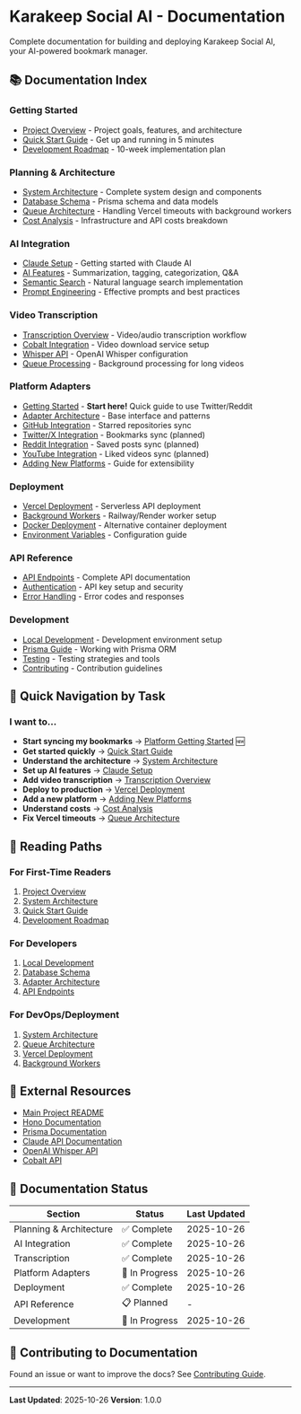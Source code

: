 # Karakeep Social AI - Documentation

Complete documentation for building and deploying Karakeep Social AI, your AI-powered bookmark manager.

## 📚 Documentation Index

### Getting Started
- [Project Overview](./planning/overview.md) - Project goals, features, and architecture
- [Quick Start Guide](./planning/quick-start.md) - Get up and running in 5 minutes
- [Development Roadmap](./planning/roadmap.md) - 10-week implementation plan

### Planning & Architecture
- [System Architecture](./architecture/system-design.md) - Complete system design and components
- [Database Schema](./architecture/database-schema.md) - Prisma schema and data models
- [Queue Architecture](./architecture/queue-system.md) - Handling Vercel timeouts with background workers
- [Cost Analysis](./planning/cost-analysis.md) - Infrastructure and API costs breakdown

### AI Integration
- [Claude Setup](./ai/claude-setup.md) - Getting started with Claude AI
- [AI Features](./ai/features.md) - Summarization, tagging, categorization, Q&A
- [Semantic Search](./ai/semantic-search.md) - Natural language search implementation
- [Prompt Engineering](./ai/prompt-engineering.md) - Effective prompts and best practices

### Video Transcription
- [Transcription Overview](./transcription/overview.md) - Video/audio transcription workflow
- [Cobalt Integration](./transcription/cobalt-setup.md) - Video download service setup
- [Whisper API](./transcription/whisper-setup.md) - OpenAI Whisper configuration
- [Queue Processing](./transcription/queue-processing.md) - Background processing for long videos

### Platform Adapters
- [Getting Started](./platforms/getting-started.md) - **Start here!** Quick guide to use Twitter/Reddit
- [Adapter Architecture](./platforms/adapter-architecture.md) - Base interface and patterns
- [GitHub Integration](./platforms/github.md) - Starred repositories sync
- [Twitter/X Integration](./platforms/twitter.md) - Bookmarks sync (planned)
- [Reddit Integration](./platforms/reddit.md) - Saved posts sync (planned)
- [YouTube Integration](./platforms/youtube.md) - Liked videos sync (planned)
- [Adding New Platforms](./platforms/adding-platforms.md) - Guide for extensibility

### Deployment
- [Vercel Deployment](./deployment/vercel.md) - Serverless API deployment
- [Background Workers](./deployment/workers.md) - Railway/Render worker setup
- [Docker Deployment](./deployment/docker.md) - Alternative container deployment
- [Environment Variables](./deployment/environment.md) - Configuration guide

### API Reference
- [API Endpoints](./api/endpoints.md) - Complete API documentation
- [Authentication](./api/authentication.md) - API key setup and security
- [Error Handling](./api/error-handling.md) - Error codes and responses

### Development
- [Local Development](./development/local-setup.md) - Development environment setup
- [Prisma Guide](./development/prisma.md) - Working with Prisma ORM
- [Testing](./development/testing.md) - Testing strategies and tools
- [Contributing](./development/contributing.md) - Contribution guidelines

## 🎯 Quick Navigation by Task

### I want to...
- **Start syncing my bookmarks** → [Platform Getting Started](./platforms/getting-started.md) 🆕
- **Get started quickly** → [Quick Start Guide](./planning/quick-start.md)
- **Understand the architecture** → [System Architecture](./architecture/system-design.md)
- **Set up AI features** → [Claude Setup](./ai/claude-setup.md)
- **Add video transcription** → [Transcription Overview](./transcription/overview.md)
- **Deploy to production** → [Vercel Deployment](./deployment/vercel.md)
- **Add a new platform** → [Adding New Platforms](./platforms/adding-platforms.md)
- **Understand costs** → [Cost Analysis](./planning/cost-analysis.md)
- **Fix Vercel timeouts** → [Queue Architecture](./architecture/queue-system.md)

## 📖 Reading Paths

### For First-Time Readers
1. [Project Overview](./planning/overview.md)
2. [System Architecture](./architecture/system-design.md)
3. [Quick Start Guide](./planning/quick-start.md)
4. [Development Roadmap](./planning/roadmap.md)

### For Developers
1. [Local Development](./development/local-setup.md)
2. [Database Schema](./architecture/database-schema.md)
3. [Adapter Architecture](./platforms/adapter-architecture.md)
4. [API Endpoints](./api/endpoints.md)

### For DevOps/Deployment
1. [System Architecture](./architecture/system-design.md)
2. [Queue Architecture](./architecture/queue-system.md)
3. [Vercel Deployment](./deployment/vercel.md)
4. [Background Workers](./deployment/workers.md)

## 🔗 External Resources

- [Main Project README](../README.md)
- [Hono Documentation](https://hono.dev/)
- [Prisma Documentation](https://www.prisma.io/docs)
- [Claude API Documentation](https://docs.anthropic.com/)
- [OpenAI Whisper API](https://platform.openai.com/docs/guides/speech-to-text)
- [Cobalt API](https://github.com/imputnet/cobalt)

## 📝 Documentation Status

| Section | Status | Last Updated |
|---------|--------|--------------|
| Planning & Architecture | ✅ Complete | 2025-10-26 |
| AI Integration | ✅ Complete | 2025-10-26 |
| Transcription | ✅ Complete | 2025-10-26 |
| Platform Adapters | 🚧 In Progress | 2025-10-26 |
| Deployment | ✅ Complete | 2025-10-26 |
| API Reference | 📋 Planned | - |
| Development | 🚧 In Progress | 2025-10-26 |

## 🤝 Contributing to Documentation

Found an issue or want to improve the docs? See [Contributing Guide](./development/contributing.md).

---

**Last Updated**: 2025-10-26
**Version**: 1.0.0
